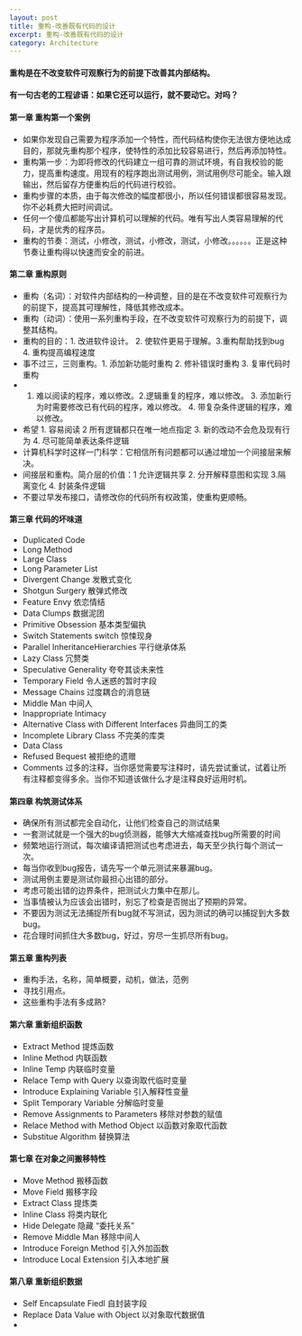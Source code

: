 ```yaml
---
layout: post
title: 重构-改善既有代码的设计
excerpt: 重构-改善既有代码的设计
category: Architecture
---
```


#### 重构是在不改变软件可观察行为的前提下改善其内部结构。

#### 有一句古老的工程谚语：如果它还可以运行，就不要动它。对吗？

#### 第一章 重构第一个案例

- 如果你发现自己需要为程序添加一个特性，而代码结构使你无法很方便地达成目的，那就先重构那个程序，使特性的添加比较容易进行，然后再添加特性。
- 重构第一步：为即将修改的代码建立一组可靠的测试环境，有自我校验的能力，提高重构速度。用现有的程序跑出测试用例，测试用例尽可能全。输入跟输出，然后留存方便重构后的代码进行校验。
- 重构步骤的本质，由于每次修改的幅度都很小，所以任何错误都很容易发现。你不必耗费大把时间调试。
- 任何一个傻瓜都能写出计算机可以理解的代码。唯有写出人类容易理解的代码，才是优秀的程序员。
- 重构的节奏：测试，小修改，测试，小修改，测试，小修改。。。。。。正是这种节奏让重构得以快速而安全的前进。

#### 第二章 重构原则

- 重构（名词）：对软件内部结构的一种调整，目的是在不改变软件可观察行为的前提下，提高其可理解性，降低其修改成本。
- 重构（动词）：使用一系列重构手段，在不改变软件可观察行为的前提下，调整其结构。
- 重构的目的：1. 改进软件设计。 2. 使软件更易于理解。3.重构帮助找到bug 4. 重构提高编程速度
- 事不过三，三则重构。1. 添加新功能时重构 2. 修补错误时重构 3. 复审代码时重构
- 1. 难以阅读的程序，难以修改。2.逻辑重复的程序，难以修改。 3. 添加新行为时需要修改已有代码的程序，难以修改。 4. 带复杂条件逻辑的程序，难以修改。
- 希望 1. 容易阅读 2 所有逻辑都只在唯一地点指定 3. 新的改动不会危及现有行为 4. 尽可能简单表达条件逻辑
- 计算机科学时这样一门科学：它相信所有问题都可以通过增加一个间接层来解决。
- 间接层和重构。简介层的价值：1 允许逻辑共享 2. 分开解释意图和实现 3.隔离变化 4. 封装条件逻辑
- 不要过早发布接口，请修改你的代码所有权政策，使重构更顺畅。

#### 第三章 代码的坏味道

- Duplicated Code
- Long Method
- Large Class
- Long Parameter List
- Divergent Change 发散式变化
- Shotgun Surgery 散弹式修改
- Feature Envy 依恋情结
- Data Clumps 数据泥团
- Primitive Obsession 基本类型偏执
- Switch Statements switch 惊悚现身
- Parallel InheritanceHierarchies 平行继承体系
- Lazy Class 冗赘类
- Speculative Generality 夸夸其谈未来性
- Temporary Field 令人迷惑的暂时字段
- Message Chains 过度耦合的消息链
- Middle Man 中间人
- Inappropriate Intimacy
- Alternative Class with Different Interfaces 异曲同工的类
- Incomplete Library Class 不完美的库类
- Data Class
- Refused Bequest 被拒绝的遗赠
- Comments 过多的注释，当你感觉需要写注释时，请先尝试重试，试着让所有注释都变得多余。当你不知道该做什么才是注释良好运用时机。

#### 第四章 构筑测试体系

- 确保所有测试都完全自动化，让他们检查自己的测试结果
- 一套测试就是一个强大的bug侦测器，能够大大缩减查找bug所需要的时间
- 频繁地运行测试，每次编译请把测试也考虑进去，每天至少执行每个测试一次。
- 每当你收到bug报告，请先写一个单元测试来暴漏bug。
- 测试用例主要是测试你最担心出错的部分。
- 考虑可能出错的边界条件，把测试火力集中在那儿。
- 当事情被认为应该会出错时，别忘了检查是否抛出了预期的异常。
- 不要因为测试无法捕捉所有bug就不写测试，因为测试的确可以捕捉到大多数bug。
- 花合理时间抓住大多数bug，好过，穷尽一生抓尽所有bug。

#### 第五章 重构列表

- 重构手法，名称，简单概要，动机，做法，范例
- 寻找引用点。
- 这些重构手法有多成熟?

#### 第六章 重新组织函数

- Extract Method 提炼函数
- Inline Method 内联函数
- Inline Temp 内联临时变量
- Relace Temp with Query 以查询取代临时变量
- Introduce Explaining Variable 引入解释性变量
- Split Temporary Variable 分解临时变量
- Remove Assignments to Parameters 移除对参数的赋值
- Relace Method with Method Object 以函数对象取代函数
- Substitue Algorithm 替换算法

#### 第七章 在对象之间搬移特性

- Move Method 搬移函数
- Move Field 搬移字段
- Extract Class 提炼类
- Inline Class 将类内联化
- Hide Delegate 隐藏 “委托关系”
- Remove Middle Man 移除中间人
- Introduce Foreign Method 引入外加函数
- Introduce Local Extension 引入本地扩展

#### 第八章 重新组织数据

- Self Encapsulate Fiedl 自封装字段
- Replace Data Value with Object 以对象取代数据值
- 
